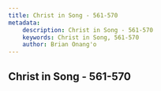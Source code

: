 ```yaml
---
title: Christ in Song - 561-570
metadata:
    description: Christ in Song - 561-570
    keywords: Christ in Song, 561-570
    author: Brian Onang'o
---
```



## Christ in Song - 561-570
  